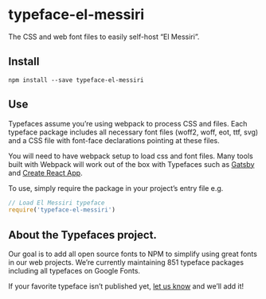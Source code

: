 
# typeface-el-messiri

The CSS and web font files to easily self-host “El Messiri”.

## Install

`npm install --save typeface-el-messiri`

## Use

Typefaces assume you’re using webpack to process CSS and files. Each typeface
package includes all necessary font files (woff2, woff, eot, ttf, svg) and
a CSS file with font-face declarations pointing at these files.

You will need to have webpack setup to load css and font files. Many tools built
with Webpack will work out of the box with Typefaces such as [Gatsby](https://github.com/gatsbyjs/gatsby)
and [Create React App](https://github.com/facebookincubator/create-react-app).

To use, simply require the package in your project’s entry file e.g.

```javascript
// Load El Messiri typeface
require('typeface-el-messiri')
```

## About the Typefaces project.

Our goal is to add all open source fonts to NPM to simplify using great fonts in
our web projects. We’re currently maintaining 851 typeface packages
including all typefaces on Google Fonts.

If your favorite typeface isn’t published yet, [let us know](https://github.com/KyleAMathews/typefaces)
and we’ll add it!
